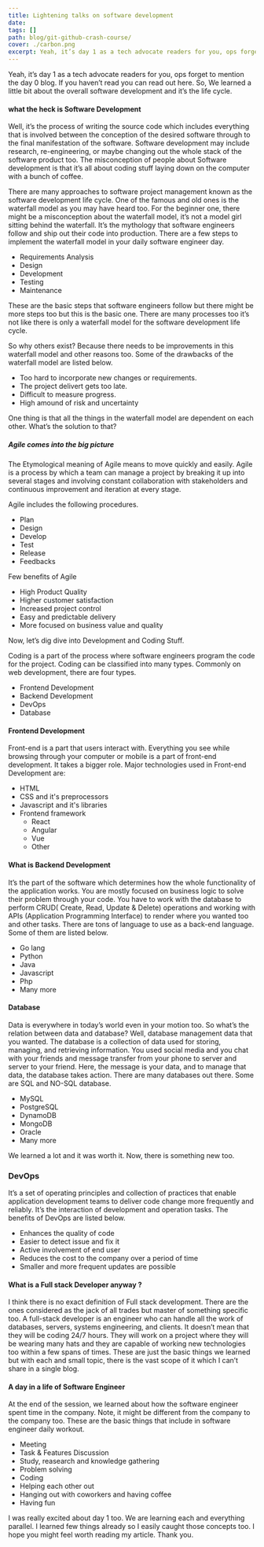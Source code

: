 ```yaml
---
title: Lightening talks on software development
date:
tags: []
path: blog/git-github-crash-course/
cover: ./carbon.png
excerpt: Yeah, it’s day 1 as a tech advocate readers for you, ops forget to mention the day 0 blog. If you haven’t read you can read out here. So, We learned a little bit about the overall software development and it’s the life cycle.
---
```


Yeah, it’s day 1 as a tech advocate readers for you, ops forget to mention the day 0 blog. If you haven’t read you can read out here. So, We learned a little bit about the overall software development and it’s the life cycle.

#### what the heck is Software Development

Well, it’s the process of writing the source code which includes everything that is involved between the conception of the desired software through to the final manifestation of the software. Software development may include research, re-engineering, or maybe changing out the whole stack of the software product too. The misconception of people about Software development is that it’s all about coding stuff laying down on the computer with a bunch of coffee.

There are many approaches to software project management known as the software development life cycle. One of the famous and old ones is the waterfall model as you may have heard too. For the beginner one, there might be a misconception about the waterfall model, it’s not a model girl sitting behind the waterfall. It’s the mythology that software engineers follow and ship out their code into production. There are a few steps to implement the waterfall model in your daily software engineer day.

- Requirements Analysis
- Design
- Development
- Testing
- Maintenance

These are the basic steps that software engineers follow but there might be more steps too but this is the basic one. There are many processes too it’s not like there is only a waterfall model for the software development life cycle.

So why others exist? Because there needs to be improvements in this waterfall model and other reasons too. Some of the drawbacks of the waterfall model are listed below.

- Too hard to incorporate new changes or requirements.
- The project delivert gets too late.
- Difficult to measure progress.
- High amound of risk and uncertainty

One thing is that all the things in the waterfall model are dependent on each other. What’s the solution to that?

##### Agile comes into the big picture

The Etymological meaning of Agile means to move quickly and easily. Agile is a process by which a team can manage a project by breaking it up into several stages and involving constant collaboration with stakeholders and continuous improvement and iteration at every stage.

Agile includes the following procedures.

- Plan
- Design
- Develop
- Test
- Release
- Feedbacks

Few benefits of Agile

- High Product Quality
- Higher customer satisfaction
- Increased project control
- Easy and predictable delivery
- More focused on business value and quality

Now, let’s dig dive into Development and Coding Stuff.

Coding is a part of the process where software engineers program the code for the project. Coding can be classified into many types. Commonly on web development, there are four types.

- Frontend Development
- Backend Development
- DevOps
- Database

#### Frontend Development

Front-end is a part that users interact with. Everything you see while browsing through your computer or mobile is a part of front-end development. It takes a bigger role. Major technologies used in Front-end Development are:

- HTML
- CSS and it's preprocessors
- Javascript and it's libraries
- Frontend framework
  - React
  - Angular
  - Vue
  - Other

#### What is Backend Development

It’s the part of the software which determines how the whole functionality of the application works. You are mostly focused on business logic to solve their problem through your code. You have to work with the database to perform CRUD( Create, Read, Update & Delete) operations and working with APIs (Application Programming Interface) to render where you wanted too and other tasks. There are tons of language to use as a back-end language. Some of them are listed below.

- Go lang
- Python
- Java
- Javascript
- Php
- Many more

#### Database

Data is everywhere in today’s world even in your motion too. So what’s the relation between data and database? Well, database management data that you wanted. The database is a collection of data used for storing, managing, and retrieving information. You used social media and you chat with your friends and message transfer from your phone to server and server to your friend. Here, the message is your data, and to manage that data, the database takes action. There are many databases out there. Some are SQL and NO-SQL database.

- MySQL
- PostgreSQL
- DynamoDB
- MongoDB
- Oracle
- Many more

We learned a lot and it was worth it. Now, there is something new too.

### DevOps

It’s a set of operating principles and collection of practices that enable application development teams to deliver code change more frequently and reliably. It’s the interaction of development and operation tasks. The benefits of DevOps are listed below.

- Enhances the quality of code
- Easier to detect issue and fix it
- Active involvement of end user
- Reduces the cost to the company over a period of time
- Smaller and more frequent updates are possible

#### What is a Full stack Developer anyway ?

I think there is no exact definition of Full stack development. There are the ones considered as the jack of all trades but master of something specific too. A full-stack developer is an engineer who can handle all the work of databases, servers, systems engineering, and clients. It doesn’t mean that they will be coding 24/7 hours. They will work on a project where they will be wearing many hats and they are capable of working new technologies too within a few spans of times. These are just the basic things we learned but with each and small topic, there is the vast scope of it which I can’t share in a single blog.

#### A day in a life of Software Engineer

At the end of the session, we learned about how the software engineer spent time in the company. Note, it might be different from the company to the company too. These are the basic things that include in software engineer daily workout.

- Meeting
- Task & Features Discussion
- Study, reasearch and knowledge gathering
- Problem solving
- Coding
- Helping each other out
- Hanging out with coworkers and having coffee
- Having fun

I was really excited about day 1 too. We are learning each and everything parallel. I learned few things already so I easily caught those concepts too. I hope you might feel worth reading my article. Thank you.
